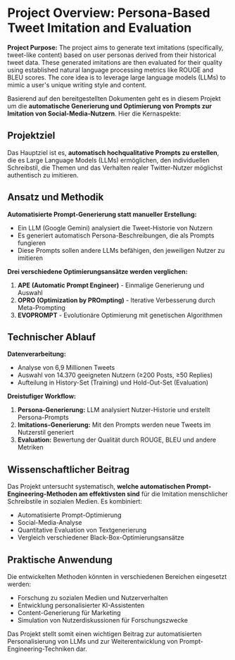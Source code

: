 # Project Overview: Persona-Based Tweet Imitation and Evaluation

**Project Purpose:**
The project aims to generate text imitations (specifically, tweet-like content) based on user personas derived from their historical tweet data. These generated imitations are then evaluated for their quality using established natural language processing metrics like ROUGE and BLEU scores. The core idea is to leverage large language models (LLMs) to mimic a user's unique writing style and content.

Basierend auf den bereitgestellten Dokumenten geht es in diesem Projekt um die **automatische Generierung und Optimierung von Prompts zur Imitation von Social-Media-Nutzern**. Hier die Kernaspekte:

## Projektziel
Das Hauptziel ist es, **automatisch hochqualitative Prompts zu erstellen**, die es Large Language Models (LLMs) ermöglichen, den individuellen Schreibstil, die Themen und das Verhalten realer Twitter-Nutzer möglichst authentisch zu imitieren.

## Ansatz und Methodik

**Automatisierte Prompt-Generierung statt manueller Erstellung:**
- Ein LLM (Google Gemini) analysiert die Tweet-Historie von Nutzern
- Es generiert automatisch Persona-Beschreibungen, die als Prompts fungieren
- Diese Prompts sollen andere LLMs befähigen, den jeweiligen Nutzer zu imitieren

**Drei verschiedene Optimierungsansätze werden verglichen:**
1. **APE (Automatic Prompt Engineer)** - Einmalige Generierung und Auswahl
2. **OPRO (Optimization by PROmpting)** - Iterative Verbesserung durch Meta-Prompting  
3. **EVOPROMPT** - Evolutionäre Optimierung mit genetischen Algorithmen

## Technischer Ablauf

**Datenverarbeitung:**
- Analyse von 6,9 Millionen Tweets
- Auswahl von 14.370 geeigneten Nutzern (≥200 Posts, ≥50 Replies)
- Aufteilung in History-Set (Training) und Hold-Out-Set (Evaluation)

**Dreistufiger Workflow:**
1. **Persona-Generierung:** LLM analysiert Nutzer-Historie und erstellt Persona-Prompts
2. **Imitations-Generierung:** Mit den Prompts werden neue Tweets im Nutzerstil generiert
3. **Evaluation:** Bewertung der Qualität durch ROUGE, BLEU und andere Metriken

## Wissenschaftlicher Beitrag

Das Projekt untersucht systematisch, **welche automatischen Prompt-Engineering-Methoden am effektivsten sind** für die Imitation menschlicher Schreibstile in sozialen Medien. Es kombiniert:

- Automatisierte Prompt-Optimierung
- Social-Media-Analyse
- Quantitative Evaluation von Textgenerierung
- Vergleich verschiedener Black-Box-Optimierungsansätze

## Praktische Anwendung

Die entwickelten Methoden könnten in verschiedenen Bereichen eingesetzt werden:
- Forschung zu sozialen Medien und Nutzerverhalten
- Entwicklung personalisierter KI-Assistenten
- Content-Generierung für Marketing
- Simulation von Nutzerdiskussionen für Forschungszwecke

Das Projekt stellt somit einen wichtigen Beitrag zur automatisierten Personalisierung von LLMs und zur Weiterentwicklung von Prompt-Engineering-Techniken dar.